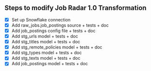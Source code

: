 ## Steps to modify Job Radar 1.0 Transformation

- [x] Set up Snowflake connection
- [x] Add raw_jobs.job_postings source + tests + doc
- [x] Add job_postings config file + tests + doc
- [x] Add stg_urls model + tests + doc
- [x] Add stg_titles model + tests + doc
- [x] Add stg_remote_policies model + tests + doc
- [x] Add stg_types model + tests + doc
- [x] Add stg_texts model + tests + doc
- [x] Add job_postings model + tests + doc
